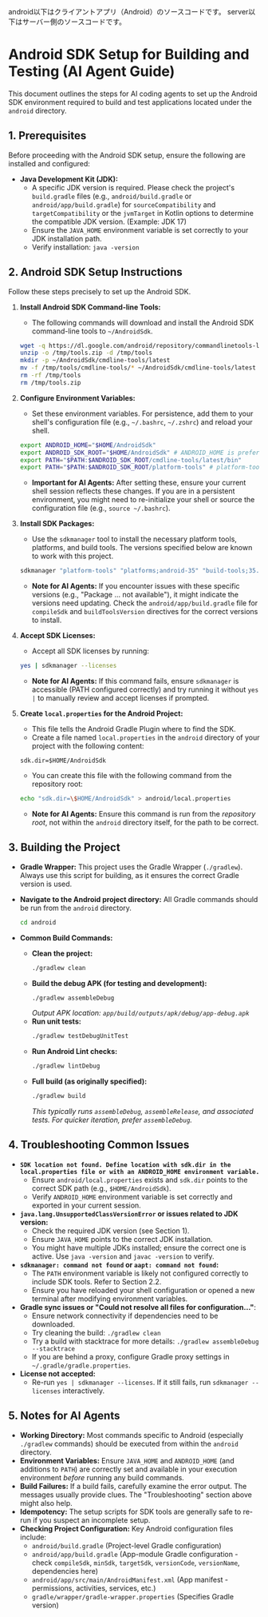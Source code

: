 android以下はクライアントアプリ（Android）のソースコードです。
server以下はサーバー側のソースコードです。

# Android SDK Setup for Building and Testing (AI Agent Guide)

This document outlines the steps for AI coding agents to set up the Android SDK environment required to build and test applications located under the `android` directory.

## 1. Prerequisites

Before proceeding with the Android SDK setup, ensure the following are installed and configured:

*   **Java Development Kit (JDK):**
    *   A specific JDK version is required. Please check the project's `build.gradle` files (e.g., `android/build.gradle` or `android/app/build.gradle`) for `sourceCompatibility` and `targetCompatibility` or the `jvmTarget` in Kotlin options to determine the compatible JDK version. (Example: JDK 17)
    *   Ensure the `JAVA_HOME` environment variable is set correctly to your JDK installation path.
    *   Verify installation: `java -version`

## 2. Android SDK Setup Instructions

Follow these steps precisely to set up the Android SDK.

1.  **Install Android SDK Command-line Tools:**
    *   The following commands will download and install the Android SDK command-line tools to `~/AndroidSdk`.
    ```bash
    wget -q https://dl.google.com/android/repository/commandlinetools-linux-13114758_latest.zip -O /tmp/tools.zip
    unzip -o /tmp/tools.zip -d /tmp/tools
    mkdir -p ~/AndroidSdk/cmdline-tools/latest
    mv -f /tmp/tools/cmdline-tools/* ~/AndroidSdk/cmdline-tools/latest
    rm -rf /tmp/tools
    rm /tmp/tools.zip
    ```

2.  **Configure Environment Variables:**
    *   Set these environment variables. For persistence, add them to your shell's configuration file (e.g., `~/.bashrc`, `~/.zshrc`) and reload your shell.
    ```bash
    export ANDROID_HOME="$HOME/AndroidSdk"
    export ANDROID_SDK_ROOT="$HOME/AndroidSdk" # ANDROID_HOME is preferred, but some older tools might use this.
    export PATH="$PATH:$ANDROID_SDK_ROOT/cmdline-tools/latest/bin"
    export PATH="$PATH:$ANDROID_SDK_ROOT/platform-tools" # platform-tools will be installed in the next step.
    ```
    *   **Important for AI Agents:** After setting these, ensure your current shell session reflects these changes. If you are in a persistent environment, you might need to re-initialize your shell or source the configuration file (e.g., `source ~/.bashrc`).

3.  **Install SDK Packages:**
    *   Use the `sdkmanager` tool to install the necessary platform tools, platforms, and build tools. The versions specified below are known to work with this project.
    ```bash
    sdkmanager "platform-tools" "platforms;android-35" "build-tools;35.0.1"
    ```
    *   **Note for AI Agents:** If you encounter issues with these specific versions (e.g., "Package ... not available"), it might indicate the versions need updating. Check the `android/app/build.gradle` file for `compileSdk` and `buildToolsVersion` directives for the correct versions to install.

4.  **Accept SDK Licenses:**
    *   Accept all SDK licenses by running:
    ```bash
    yes | sdkmanager --licenses
    ```
    *   **Note for AI Agents:** If this command fails, ensure `sdkmanager` is accessible (PATH configured correctly) and try running it without `yes |` to manually review and accept licenses if prompted.

5.  **Create `local.properties` for the Android Project:**
    *   This file tells the Android Gradle Plugin where to find the SDK.
    *   Create a file named `local.properties` in the `android` directory of your project with the following content:
    ```properties
    sdk.dir=$HOME/AndroidSdk
    ```
    *   You can create this file with the following command from the repository root:
    ```bash
    echo "sdk.dir=\$HOME/AndroidSdk" > android/local.properties
    ```
    *   **Note for AI Agents:** Ensure this command is run from the *repository root*, not within the `android` directory itself, for the path to be correct.

## 3. Building the Project

*   **Gradle Wrapper:** This project uses the Gradle Wrapper (`./gradlew`). Always use this script for building, as it ensures the correct Gradle version is used.
*   **Navigate to the Android project directory:** All Gradle commands should be run from the `android` directory.
    ```bash
    cd android
    ```

*   **Common Build Commands:**
    *   **Clean the project:**
        ```bash
        ./gradlew clean
        ```
    *   **Build the debug APK (for testing and development):**
        ```bash
        ./gradlew assembleDebug
        ```
        *Output APK location: `app/build/outputs/apk/debug/app-debug.apk`*
    *   **Run unit tests:**
        ```bash
        ./gradlew testDebugUnitTest
        ```
    *   **Run Android Lint checks:**
        ```bash
        ./gradlew lintDebug
        ```
    *   **Full build (as originally specified):**
        ```bash
        ./gradlew build
        ```
        *This typically runs `assembleDebug`, `assembleRelease`, and associated tests. For quicker iteration, prefer `assembleDebug`.*

## 4. Troubleshooting Common Issues

*   **`SDK location not found. Define location with sdk.dir in the local.properties file or with an ANDROID_HOME environment variable.`**
    *   Ensure `android/local.properties` exists and `sdk.dir` points to the correct SDK path (e.g., `$HOME/AndroidSdk`).
    *   Verify `ANDROID_HOME` environment variable is set correctly and exported in your current session.
*   **`java.lang.UnsupportedClassVersionError` or issues related to JDK version:**
    *   Check the required JDK version (see Section 1).
    *   Ensure `JAVA_HOME` points to the correct JDK installation.
    *   You might have multiple JDKs installed; ensure the correct one is active. Use `java -version` and `javac -version` to verify.
*   **`sdkmanager: command not found` or `aapt: command not found`:**
    *   The `PATH` environment variable is likely not configured correctly to include SDK tools. Refer to Section 2.2.
    *   Ensure you have reloaded your shell configuration or opened a new terminal after modifying environment variables.
*   **Gradle sync issues or "Could not resolve all files for configuration..."**:
    *   Ensure network connectivity if dependencies need to be downloaded.
    *   Try cleaning the build: `./gradlew clean`
    *   Try a build with stacktrace for more details: `./gradlew assembleDebug --stacktrace`
    *   If you are behind a proxy, configure Gradle proxy settings in `~/.gradle/gradle.properties`.
*   **License not accepted:**
    *   Re-run `yes | sdkmanager --licenses`. If it still fails, run `sdkmanager --licenses` interactively.

## 5. Notes for AI Agents

*   **Working Directory:** Most commands specific to Android (especially `./gradlew` commands) should be executed from within the `android` directory.
*   **Environment Variables:** Ensure `JAVA_HOME` and `ANDROID_HOME` (and additions to `PATH`) are correctly set and available in your execution environment *before* running any build commands.
*   **Build Failures:** If a build fails, carefully examine the error output. The messages usually provide clues. The "Troubleshooting" section above might also help.
*   **Idempotency:** The setup scripts for SDK tools are generally safe to re-run if you suspect an incomplete setup.
*   **Checking Project Configuration:** Key Android configuration files include:
    *   `android/build.gradle` (Project-level Gradle configuration)
    *   `android/app/build.gradle` (App-module Gradle configuration - check `compileSdk`, `minSdk`, `targetSdk`, `versionCode`, `versionName`, dependencies here)
    *   `android/app/src/main/AndroidManifest.xml` (App manifest - permissions, activities, services, etc.)
    *   `gradle/wrapper/gradle-wrapper.properties` (Specifies Gradle version)
